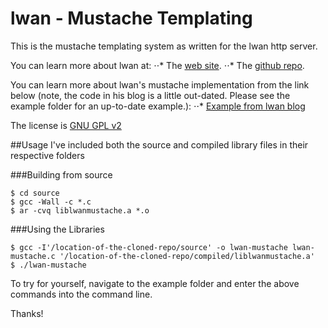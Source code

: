 lwan - Mustache Templating
===============

This is the mustache templating system as written for the lwan http server.

You can learn more about lwan at:
⋅⋅* The [web site](http://lwan.ws).
⋅⋅* The [github repo](https://github.com/lpereira/lwan).

You can learn more about lwan's mustache implementation from the link below (note, the code in his blog is a little out-dated. Please see the example folder for an up-to-date example.):
⋅⋅* [Example from lwan blog](http://tia.mat.br/posts/2012/11/11/mustache_templates_in_c.html)

The license is [GNU GPL v2](https://www.gnu.org/licenses/gpl-2.0.txt)


##Usage
I've included both the source and compiled library files in their respective folders


###Building from source

```
$ cd source
$ gcc -Wall -c *.c
$ ar -cvq liblwanmustache.a *.o
```

###Using the Libraries

```
$ gcc -I'/location-of-the-cloned-repo/source' -o lwan-mustache lwan-mustache.c '/location-of-the-cloned-repo/compiled/liblwanmustache.a'
$ ./lwan-mustache
```

To try for yourself, navigate to the example folder and enter the above commands into the command line.

Thanks!